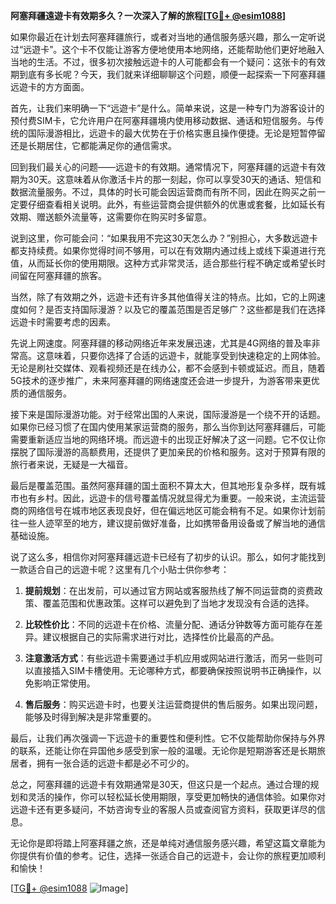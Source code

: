 **阿塞拜疆遠遊卡有效期多久？一次深入了解的旅程[[TG💪+ @esim1088](https://t.me/s/esim1088)]**

如果你最近在计划去阿塞拜疆旅行，或者对当地的通信服务感兴趣，那么一定听说过“远遊卡”。这个卡不仅能让游客方便地使用本地网络，还能帮助他们更好地融入当地的生活。不过，很多初次接触远遊卡的人可能都会有一个疑问：这张卡的有效期到底有多长呢？今天，我们就来详细聊聊这个问题，顺便一起探索一下阿塞拜疆远遊卡的方方面面。

首先，让我们来明确一下“远遊卡”是什么。简单来说，这是一种专门为游客设计的预付费SIM卡，它允许用户在阿塞拜疆境内使用移动数据、通话和短信服务。与传统的国际漫游相比，远遊卡的最大优势在于价格实惠且操作便捷。无论是短暂停留还是长期居住，它都能满足你的通信需求。

回到我们最关心的问题——远遊卡的有效期。通常情况下，阿塞拜疆的远遊卡有效期为30天。这意味着从你激活卡片的那一刻起，你可以享受30天的通话、短信和数据流量服务。不过，具体的时长可能会因运营商而有所不同，因此在购买之前一定要仔细查看相关说明。此外，有些运营商会提供额外的优惠或套餐，比如延长有效期、赠送额外流量等，这需要你在购买时多留意。

说到这里，你可能会问：“如果我用不完这30天怎么办？”别担心，大多数远遊卡都支持续费。如果你觉得时间不够用，可以在有效期内通过线上或线下渠道进行充值，从而延长你的使用期限。这种方式非常灵活，适合那些行程不确定或希望长时间留在阿塞拜疆的旅客。

当然，除了有效期之外，远遊卡还有许多其他值得关注的特点。比如，它的上网速度如何？是否支持国际漫游？以及它的覆盖范围是否足够广？这些都是我们在选择远遊卡时需要考虑的因素。

先说上网速度。阿塞拜疆的移动网络近年来发展迅速，尤其是4G网络的普及率非常高。这意味着，只要你选择了合适的远遊卡，就能享受到快速稳定的上网体验。无论是刷社交媒体、观看视频还是在线办公，都不会感到卡顿或延迟。而且，随着5G技术的逐步推广，未来阿塞拜疆的网络速度还会进一步提升，为游客带来更优质的通信服务。

接下来是国际漫游功能。对于经常出国的人来说，国际漫游是一个绕不开的话题。如果你已经习惯了在国内使用某家运营商的服务，那么当你到达阿塞拜疆后，可能需要重新适应当地的网络环境。而远遊卡的出现正好解决了这一问题。它不仅让你摆脱了国际漫游的高额费用，还提供了更加亲民的价格和服务。这对于预算有限的旅行者来说，无疑是一大福音。

最后是覆盖范围。虽然阿塞拜疆的国土面积不算太大，但其地形复杂多样，既有城市也有乡村。因此，远遊卡的信号覆盖情况就显得尤为重要。一般来说，主流运营商的网络信号在城市地区表现良好，但在偏远地区可能会稍有不足。如果你计划前往一些人迹罕至的地方，建议提前做好准备，比如携带备用设备或了解当地的通信基础设施。

说了这么多，相信你对阿塞拜疆远遊卡已经有了初步的认识。那么，如何才能找到一款适合自己的远遊卡呢？这里有几个小贴士供你参考：

1. **提前规划**：在出发前，可以通过官方网站或客服热线了解不同运营商的资费政策、覆盖范围和优惠政策。这样可以避免到了当地才发现没有合适的选择。

2. **比较性价比**：不同的远遊卡在价格、流量分配、通话分钟数等方面可能存在差异。建议根据自己的实际需求进行对比，选择性价比最高的产品。

3. **注意激活方式**：有些远遊卡需要通过手机应用或网站进行激活，而另一些则可以直接插入SIM卡槽使用。无论哪种方式，都要确保按照说明书正确操作，以免影响正常使用。

4. **售后服务**：购买远遊卡时，也要关注运营商提供的售后服务。如果出现问题，能够及时得到解决是非常重要的。

最后，让我们再次强调一下远遊卡的重要性和便利性。它不仅能帮助你保持与外界的联系，还能让你在异国他乡感受到家一般的温暖。无论你是短期游客还是长期旅居者，拥有一张合适的远遊卡都是必不可少的。

总之，阿塞拜疆的远遊卡有效期通常是30天，但这只是一个起点。通过合理的规划和灵活的操作，你可以轻松延长使用期限，享受更加畅快的通信体验。如果你对远遊卡还有更多疑问，不妨咨询专业的客服人员或查阅官方资料，获取更详尽的信息。

无论你是即将踏上阿塞拜疆之旅，还是单纯对通信服务感兴趣，希望这篇文章能为你提供有价值的参考。记住，选择一张适合自己的远遊卡，会让你的旅程更加顺利和愉快！

[[TG💪+ @esim1088](https://t.me/s/esim1088) ![Image](https://i.postimg.cc/4NQfJmqS/Snipaste-2025-05-13-00-14-12.png)]